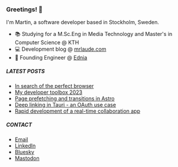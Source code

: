 ### Greetings! 👋

I'm Martin, a software developer based in Stockholm, Sweden.

* 📚 Studying for a M.Sc.Eng in Media Technology and Master's in Computer Science @ KTH
* 💻 Development blog @ [mrlaude.com](https://mrlaude.com)
* 💼 Founding Engineer @ [Ednia](https://ednia.se/)

##### LATEST POSTS
<!-- BLOG-POST-LIST:START -->
- [In search of the perfect browser](https://example.com/articles/in-search-of-the-perfect-browser/)
- [My developer toolbox 2023](https://example.com/articles/my-developer-toolbox-2023/)
- [Page prefetching and transitions in Astro](https://example.com/articles/page-prefetching-and-transitions-in-astro/)
- [Deep linking in Tauri - an OAuth use case](https://example.com/articles/deep-linking-in-tauri-an-o-auth-use-case/)
- [Rapid development of a real-time collaboration app](https://example.com/articles/rapid-development-of-a-real-time-collaboration-app/)
<!-- BLOG-POST-LIST:END -->

##### CONTACT
* [Email](mailto:contact@mrlaude.com)
* [LinkedIn](https://www.linkedin.com/in/martinryberglaude/)
* [Bluesky](https://bsky.app/profile/mrlaude.com)
* [Mastodon](https://mastodon.green/@mrlaude)
